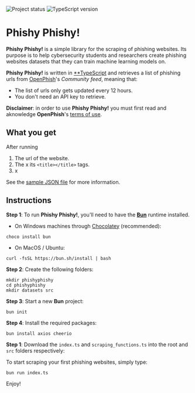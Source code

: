 ![Project status](https://img.shields.io/badge/version-0.1-yellow)
![TypeScript version](https://img.shields.io/badge/requires-python_3.6-blue)

# Phishy Phishy!

**Phishy Phishy!** is a simple library for the scraping of phishing websites. Its purpose is to help cybersecurity students and researchers create phishing websites datasets that they can train machine learning models on.

**Phishy Phishy!** is written in [**TypeScript](https://www.typescriptlang.org/) and retrieves a list of phishing urls from [OpenPhish](https://openphish.com/)'s *Community feed*, meaning that:

* The list of urls only gets updated every 12 hours.
* You don't need an API key to retrieve.

**Disclaimer**: in order to use **Phishy Phishy!** you must first read and aknowledge **OpenPhish**'s [terms of use](https://openphish.com/terms.html).

## What you get

After running 

1.  The url of the website.
2.  The x its `<title></title>` tags.
3.  x

See the [sample JSON file](https://github.com/julien-blanchard/phishy-phishy/blob/main/datasets/2025-05-25_phishing_urls.json) for more information.


## Instructions

**Step 1**: To run **Phishy Phishy!**, you'll need to have the [**Bun**](https://bun.sh/) runtime installed.

*  On Windows machines through [Chocolatey](https://community.chocolatey.org/packages/bun) (recommended):

```
choco install bun
```

*  On MacOS / Ubuntu:

```
curl -fsSL https://bun.sh/install | bash
```

**Step 2**: Create the following folders:

```
mkdir phishyphishy
cd phishyphishy
mkdir datasets src
```

**Step 3**: Start a new **Bun** project:

```
bun init
```

**Step 4**: Install the required packages:

```
bun install axios cheerio
```

**Step 1**: Download the `index.ts` and `scraping_functions.ts` into the root and `src` folders respectively:

To start scraping your first phishing websites, simply type:

```
bun run index.ts
```

Enjoy!
